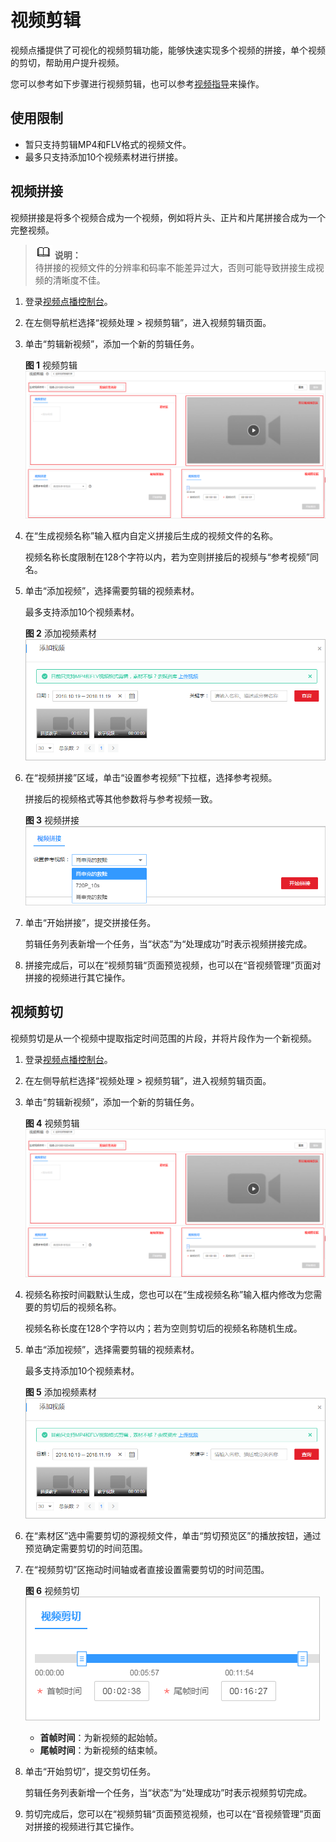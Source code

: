 # 视频剪辑<a name="vod_01_0064"></a>

视频点播提供了可视化的视频剪辑功能，能够快速实现多个视频的拼接，单个视频的剪切，帮助用户提升视频。

您可以参考如下步骤进行视频剪辑，也可以参考[视频指导](https://bbs.huaweicloud.com/videos/f748bfaf93cc41af9d038b33af6fdbde)来操作。

## 使用限制<a name="section2975729131115"></a>

-   暂只支持剪辑MP4和FLV格式的视频文件。
-   最多只支持添加10个视频素材进行拼接。

## 视频拼接<a name="section1086014125213"></a>

视频拼接是将多个视频合成为一个视频，例如将片头、正片和片尾拼接合成为一个完整视频。

>![](public_sys-resources/icon-note.gif) **说明：**   
>待拼接的视频文件的分辨率和码率不能差异过大，否则可能导致拼接生成视频的清晰度不佳。  

1.  登录[视频点播控制台](https://console.huaweicloud.com/vod)。
2.  在左侧导航栏选择“视频处理 \> 视频剪辑”，进入视频剪辑页面。
3.  单击“剪辑新视频”，添加一个新的剪辑任务。

    **图 1**  视频剪辑<a name="fig9445172910014"></a>  
    ![](figures/视频剪辑.png "视频剪辑")

4.  在“生成视频名称”输入框内自定义拼接后生成的视频文件的名称。

    视频名称长度限制在128个字符以内，若为空则拼接后的视频与“参考视频”同名。

5.  单击“添加视频”，选择需要剪辑的视频素材。

    最多支持添加10个视频素材。

    **图 2**  添加视频素材<a name="fig66591811172419"></a>  
    ![](figures/添加视频素材.png "添加视频素材")

6.  在“视频拼接”区域，单击“设置参考视频”下拉框，选择参考视频。

    拼接后的视频格式等其他参数将与参考视频一致。

    **图 3**  视频拼接<a name="fig20740132411242"></a>  
    ![](figures/视频拼接.png "视频拼接")

7.  单击“开始拼接”，提交拼接任务。

    剪辑任务列表新增一个任务，当“状态”为“处理成功”时表示视频拼接完成。

8.  拼接完成后，可以在“视频剪辑“页面预览视频，也可以在“音视频管理”页面对拼接的视频进行其它操作。

## 视频剪切<a name="section5275183412526"></a>

视频剪切是从一个视频中提取指定时间范围的片段，并将片段作为一个新视频。

1.  登录[视频点播控制台](https://console.huaweicloud.com/vod)。
2.  在左侧导航栏选择“视频处理 \> 视频剪辑”，进入视频剪辑页面。
3.  单击“剪辑新视频”，添加一个新的剪辑任务。

    **图 4**  视频剪辑<a name="vod_01_0064_fig9445172910014"></a>  
    ![](figures/视频剪辑.png "视频剪辑")

4.  视频名称按时间戳默认生成，您也可以在“生成视频名称”输入框内修改为您需要的剪切后的视频名称。

    视频名称长度在128个字符以内；若为空则剪切后的视频名称随机生成。

5.  单击“添加视频”，选择需要剪辑的视频素材。

    最多支持添加10个视频素材。

    **图 5**  添加视频素材<a name="vod_01_0064_fig66591811172419"></a>  
    ![](figures/添加视频素材.png "添加视频素材")

6.  在“素材区”选中需要剪切的源视频文件，单击“剪切预览区”的播放按钮，通过预览确定需要剪切的时间范围。
7.  在“视频剪切”区拖动时间轴或者直接设置需要剪切的时间范围。

    **图 6**  视频剪切<a name="fig1653120352244"></a>  
    ![](figures/视频剪切.png "视频剪切")

    -   **首帧时间**：为新视频的起始帧。
    -   **尾帧时间**：为新视频的结束帧。

8.  单击“开始剪切”，提交剪切任务。

    剪辑任务列表新增一个任务，当“状态”为“处理成功”时表示视频剪切完成。

9.  剪切完成后，您可以在“视频剪辑“页面预览视频，也可以在“音视频管理”页面对拼接的视频进行其它操作。

